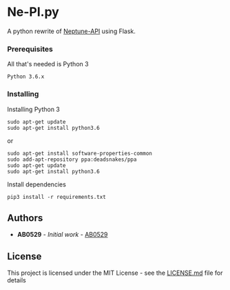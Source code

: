 # Ne-PI.py

A python rewrite of [Neptune-API](https://github.com/MoistSenpai/Neptune-API) using Flask.

### Prerequisites

All that's needed is Python 3

```
Python 3.6.x
```

### Installing

Installing Python 3

```
sudo apt-get update
sudo apt-get install python3.6
```

or

```
sudo apt-get install software-properties-common
sudo add-apt-repository ppa:deadsnakes/ppa
sudo apt-get update
sudo apt-get install python3.6
```

Install dependencies

```
pip3 install -r requirements.txt
```

## Authors

* **AB0529** - *Initial work* - [AB0529](https://github.com/MoistSenpai)

## License

This project is licensed under the MIT License - see the [LICENSE.md](https://github.com/MoistSenpai/Ne-PI.py/blob/master/LICENCE.md) file for details
